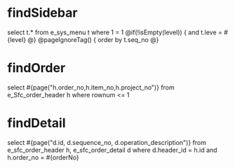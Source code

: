 findSidebar
===
select t.*
  from e_sys_menu t
 where 1 = 1 
@if(!isEmpty(level)) {
and t.leve = #{level}
@}
@pageIgnoreTag() {
order by t.seq_no
@}

findOrder
===
select #{page("h.order_no,h.item_no,h.project_no")}
from e_Sfc_order_header h
where rownum <= 1


findDetail
===
select  #{page("d.id, d.sequence_no, d.operation_description")}
  from e_sfc_order_header h, e_sfc_order_detail d
 where d.header_id = h.id
   and h.order_no = #{orderNo}
